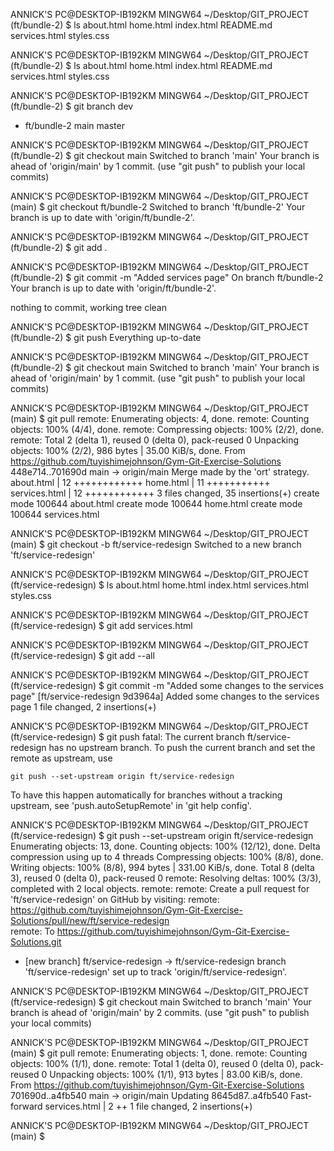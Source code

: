 ANNICK'S PC@DESKTOP-IB192KM MINGW64 ~/Desktop/GIT_PROJECT (ft/bundle-2)
$ ls
about.html  home.html  index.html  README.md  services.html  styles.css

ANNICK'S PC@DESKTOP-IB192KM MINGW64 ~/Desktop/GIT_PROJECT (ft/bundle-2)
$ ls
about.html  home.html  index.html  README.md  services.html  styles.css

ANNICK'S PC@DESKTOP-IB192KM MINGW64 ~/Desktop/GIT_PROJECT (ft/bundle-2)
$ git branch
  dev
* ft/bundle-2
  main
  master

ANNICK'S PC@DESKTOP-IB192KM MINGW64 ~/Desktop/GIT_PROJECT (ft/bundle-2)
$ git checkout main
Switched to branch 'main'
Your branch is ahead of 'origin/main' by 1 commit.
  (use "git push" to publish your local commits)

ANNICK'S PC@DESKTOP-IB192KM MINGW64 ~/Desktop/GIT_PROJECT (main)
$ git checkout ft/bundle-2 
Switched to branch 'ft/bundle-2'
Your branch is up to date with 'origin/ft/bundle-2'.

ANNICK'S PC@DESKTOP-IB192KM MINGW64 ~/Desktop/GIT_PROJECT (ft/bundle-2)
$ git add .

ANNICK'S PC@DESKTOP-IB192KM MINGW64 ~/Desktop/GIT_PROJECT (ft/bundle-2)
$ git commit -m "Added services page"
On branch ft/bundle-2
Your branch is up to date with 'origin/ft/bundle-2'.

nothing to commit, working tree clean

ANNICK'S PC@DESKTOP-IB192KM MINGW64 ~/Desktop/GIT_PROJECT (ft/bundle-2)
$ git push
Everything up-to-date

ANNICK'S PC@DESKTOP-IB192KM MINGW64 ~/Desktop/GIT_PROJECT (ft/bundle-2)
$ git checkout main 
Switched to branch 'main'
Your branch is ahead of 'origin/main' by 1 commit.
  (use "git push" to publish your local commits)

ANNICK'S PC@DESKTOP-IB192KM MINGW64 ~/Desktop/GIT_PROJECT (main)
$ git pull
remote: Enumerating objects: 4, done.
remote: Counting objects: 100% (4/4), done.
remote: Compressing objects: 100% (2/2), done.
remote: Total 2 (delta 1), reused 0 (delta 0), pack-reused 0
Unpacking objects: 100% (2/2), 986 bytes | 35.00 KiB/s, done.
From https://github.com/tuyishimejohnson/Gym-Git-Exercise-Solutions
   448e714..701690d  main       -> origin/main
Merge made by the 'ort' strategy.
 about.html    | 12 ++++++++++++
 home.html     | 11 +++++++++++
 services.html | 12 ++++++++++++
 3 files changed, 35 insertions(+)
 create mode 100644 about.html
 create mode 100644 home.html
 create mode 100644 services.html

ANNICK'S PC@DESKTOP-IB192KM MINGW64 ~/Desktop/GIT_PROJECT (main)
$ git checkout -b ft/service-redesign
Switched to a new branch 'ft/service-redesign'

ANNICK'S PC@DESKTOP-IB192KM MINGW64 ~/Desktop/GIT_PROJECT (ft/service-redesign)
$ ls
about.html  home.html  index.html  services.html  styles.css

ANNICK'S PC@DESKTOP-IB192KM MINGW64 ~/Desktop/GIT_PROJECT (ft/service-redesign)
$ git add services.html 

ANNICK'S PC@DESKTOP-IB192KM MINGW64 ~/Desktop/GIT_PROJECT (ft/service-redesign)
$ git add --all

ANNICK'S PC@DESKTOP-IB192KM MINGW64 ~/Desktop/GIT_PROJECT (ft/service-redesign)
$ git commit -m "Added some changes to the services page"
[ft/service-redesign 9d3964a] Added some changes to the services page
 1 file changed, 2 insertions(+)

ANNICK'S PC@DESKTOP-IB192KM MINGW64 ~/Desktop/GIT_PROJECT (ft/service-redesign)
$ git push
fatal: The current branch ft/service-redesign has no upstream branch.
To push the current branch and set the remote as upstream, use

    git push --set-upstream origin ft/service-redesign

To have this happen automatically for branches without a tracking
upstream, see 'push.autoSetupRemote' in 'git help config'.


ANNICK'S PC@DESKTOP-IB192KM MINGW64 ~/Desktop/GIT_PROJECT (ft/service-redesign)
$ git push --set-upstream origin ft/service-redesign
Enumerating objects: 13, done.
Counting objects: 100% (12/12), done.
Delta compression using up to 4 threads
Compressing objects: 100% (8/8), done.
Writing objects: 100% (8/8), 994 bytes | 331.00 KiB/s, done.
Total 8 (delta 3), reused 0 (delta 0), pack-reused 0
remote: Resolving deltas: 100% (3/3), completed with 2 local objects.
remote:
remote: Create a pull request for 'ft/service-redesign' on GitHub by visiting:
remote:      https://github.com/tuyishimejohnson/Gym-Git-Exercise-Solutions/pull/new/ft/service-redesign     
remote:
To https://github.com/tuyishimejohnson/Gym-Git-Exercise-Solutions.git
 * [new branch]      ft/service-redesign -> ft/service-redesign
branch 'ft/service-redesign' set up to track 'origin/ft/service-redesign'.

ANNICK'S PC@DESKTOP-IB192KM MINGW64 ~/Desktop/GIT_PROJECT (ft/service-redesign)
$ git checkout main
Switched to branch 'main'
Your branch is ahead of 'origin/main' by 2 commits.
  (use "git push" to publish your local commits)

ANNICK'S PC@DESKTOP-IB192KM MINGW64 ~/Desktop/GIT_PROJECT (main)
$ git pull
remote: Enumerating objects: 1, done.
remote: Counting objects: 100% (1/1), done.
remote: Total 1 (delta 0), reused 0 (delta 0), pack-reused 0
Unpacking objects: 100% (1/1), 913 bytes | 83.00 KiB/s, done.
From https://github.com/tuyishimejohnson/Gym-Git-Exercise-Solutions
   701690d..a4fb540  main       -> origin/main
Updating 8645d87..a4fb540
Fast-forward
 services.html | 2 ++
 1 file changed, 2 insertions(+)

ANNICK'S PC@DESKTOP-IB192KM MINGW64 ~/Desktop/GIT_PROJECT (main)
$